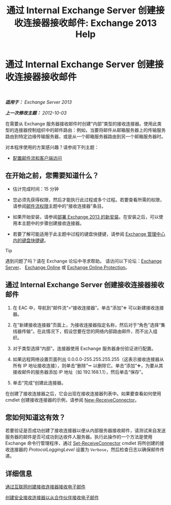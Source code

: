 ﻿---
title: '通过 Internal Exchange Server 创建接收连接器接收邮件: Exchange 2013 Help'
TOCTitle: 通过 Internal Exchange Server 创建接收连接器接收邮件
ms:assetid: 546cead9-7a2d-4332-a5f6-35343d56c619
ms:mtpsurl: https://technet.microsoft.com/zh-cn/library/JJ657448(v=EXCHG.150)
ms:contentKeyID: 50490569
ms.date: 01/11/2018
mtps_version: v=EXCHG.150
ms.translationtype: HT
---

# 通过 Internal Exchange Server 创建接收连接器接收邮件

 

_**适用于：** Exchange Server 2013_

_**上一次修改主题：** 2012-10-03_

在需要从 Exchange 服务器接收邮件时创建“内部”类型的接收连接器。使用此类型的连接器控制组织中的邮件路由：例如，当要将邮件从邮箱服务器上的传输服务路由到特定边缘传输服务器，或是从一个邮箱服务器路由到另一个邮箱服务器时。

对本程序使用的方案感兴趣？请参阅下列主题：

  - [配置邮件流和客户端访问](configure-mail-flow-and-client-access-exchange-2013-help.md)

## 在开始之前，您需要知道什么？

  - 估计完成时间：15 分钟

  - 您必须先获得权限，然后才能执行此过程或多个过程。若要查看所需的权限，请参阅[邮件流权限](mail-flow-permissions-exchange-2013-help.md)主题中的“接收连接器”条目。

  - 如果开始安装，请参阅[部署 Exchange 2013 的新安装](deploy-a-new-installation-of-exchange-2013-exchange-2013-help.md)。在安装之后，可以使用本主题中的步骤创建接收连接器。

  - 若要了解可能适用于此主题中过程的键盘快捷键，请参阅 [Exchange 管理中心内的键盘快捷键](keyboard-shortcuts-in-the-exchange-admin-center-exchange-online-protection-help.md)。

> [!tip]
> 遇到问题了吗？请在 Exchange 论坛中寻求帮助。 请访问以下论坛：<a href="https://go.microsoft.com/fwlink/p/?linkid=60612">Exchange Server</a>、 <a href="https://go.microsoft.com/fwlink/p/?linkid=267542">Exchange Online</a> 或 <a href="https://go.microsoft.com/fwlink/p/?linkid=285351">Exchange Online Protection</a>。


## 通过 Internal Exchange Server 创建接收连接器接收邮件

1.  在 EAC 中，导航到“邮件流”\>“接收连接器”。单击“添加”![添加图标](images/JJ218640.c1e75329-d6d7-4073-a27d-498590bbb558(EXCHG.150).gif "添加图标") 可以新建接收连接器。

2.  在“新建接收连接器”页面上，为接收连接器指定名称，然后对于“角色”选择“集线器传输”。在此情况下，假设您要在您的网络内部路由邮件，而不出入组织。

3.  对于类型选择“内部”。连接器使用 Exchange 服务器身份验证进行配置。

4.  如果远程网络设置页面列出 0.0.0.0-255.255.255.255（这表示接收连接器从所有 IP 地址接收连接），则单击“删除”![删除图标](images/JJ657492.479b6ced-8d64-4277-a725-f17fea202b28(EXCHG.150).gif "删除图标") 以删除它。单击“添加”![添加图标](images/JJ218640.c1e75329-d6d7-4073-a27d-498590bbb558(EXCHG.150).gif "添加图标")，为要从其接收邮件的服务器添加 IP 地址（如 192.168.1.1），然后单击“保存”。

5.  单击“完成”创建此连接器。

在创建了接收连接器之后，它会出现在接收连接器列表中。如果要查看如何使用 cmdlet 创建接收连接器的示例，请参阅 [New-ReceiveConnector](https://technet.microsoft.com/zh-cn/library/bb125139\(v=exchg.150\))。

## 您如何知道这有效？

若要验证是否成功创建了接收连接器以便从内部服务器接收邮件，请测试来自发送服务器的邮件是否可成功到达收件人服务器。执行此操作的一个方法是使用 Exchange 命令行管理程序，通过 [Set-ReceiveConnector](https://technet.microsoft.com/zh-cn/library/bb125140\(v=exchg.150\)) cmdlet 将所创建的接收连接器的 *ProtocolLoggingLevel* 设置为 `Verbose`，然后检查日志以确保邮件传递。

## 详细信息

[通过互联网创建接收连接器接收电子邮件](create-a-receive-connector-to-receive-email-from-the-internet-exchange-2013-help.md)

[创建安全接收连接器以从合作伙伴接收电子邮件](create-a-secure-receive-connector-to-receive-email-from-a-partner-exchange-2013-help.md)

